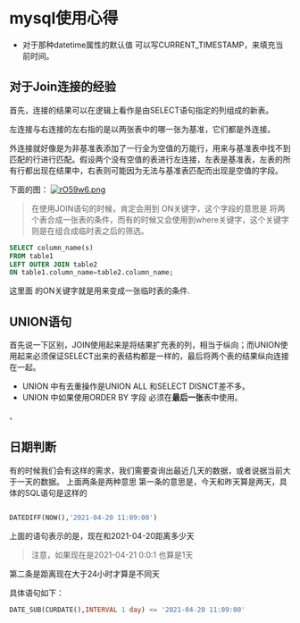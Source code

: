 # mysql使用心得

* 对于那种datetime属性的默认值 可以写CURRENT_TIMESTAMP，来填充当前时间。

## 对于Join连接的经验

首先，连接的结果可以在逻辑上看作是由SELECT语句指定的列组成的新表。

左连接与右连接的左右指的是以两张表中的哪一张为基准，它们都是外连接。

外连接就好像是为非基准表添加了一行全为空值的万能行，用来与基准表中找不到匹配的行进行匹配。假设两个没有空值的表进行左连接，左表是基准表，左表的所有行都出现在结果中，右表则可能因为无法与基准表匹配而出现是空值的字段。

下面的图： [![rO59w6.png](https://s3.ax1x.com/2020/12/30/rO59w6.png)](https://imgchr.com/i/rO59w6)

> 在使用JOIN语句的时候，肯定会用到 ON关键字，这个字段的意思是 将两个表合成一张表的条件，而有的时候又会使用到where关键字，这个关键字则是在组合成临时表之后的筛选。

```sql
SELECT column_name(s)
FROM table1
LEFT OUTER JOIN table2
ON table1.column_name=table2.column_name;
```

这里面 的ON关键字就是用来变成一张临时表的条件.

## UNION语句

首先说一下区别，JOIN使用起来是将结果扩充表的列，相当于纵向；而UNION使用起来必须保证SELECT出来的表结构都是一样的，最后将两个表的结果纵向连接在一起。

* UNION 中有去重操作是UNION ALL 和SELECT DISNCT差不多。
* UNION 中如果使用ORDER BY 字段 必须在**最后一张**表中使用。

、

## 日期判断

有的时候我们会有这样的需求，我们需要查询出最近几天的数据，或者说据当前大于一天的数据。 上面两条是两种意思 第一条的意思是，今天和昨天算是两天，具体的SQL语句是这样的

```sql

DATEDIFF(NOW(),'2021-04-20 11:09:00')
```

上面的语句表示的是，现在和2021-04-20距离多少天

> 注意，如果现在是2021-04-21 0:0:1 也算是1天

第二条是距离现在大于24小时才算是不同天

具体语句如下：

```sql
DATE_SUB(CURDATE(),INTERVAL 1 day) <= '2021-04-20 11:09:00'
```
